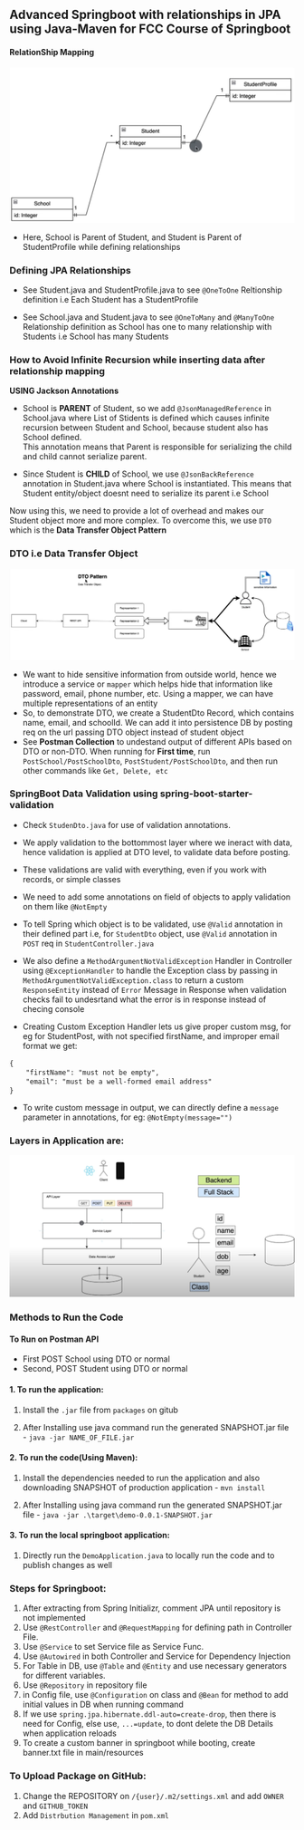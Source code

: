 ## Advanced Springboot with relationships in JPA using Java-Maven for FCC Course of Springboot

#### RelationShip Mapping

![mapping](RelationShip_Heirarchy_Mapping.png)

- Here, School is Parent of Student, and Student is Parent of StudentProfile while defining relationships

### Defining JPA Relationships

- See Student.java and StudentProfile.java to see `@OneToOne` Reltionship definition i.e Each Student has a StudentProfile

- See School.java and Student.java to see `@OneToMany` and `@ManyToOne` Relationship definition as School has one to many relationship with Students i.e School has many Students

### How to Avoid Infinite Recursion while inserting data after relationship mapping

**USING Jackson Annotations**

- School is **PARENT** of Student, so we add `@JsonManagedReference` in School.java where List of Stidents is defined which causes infinite recursion between Student and School, because student also has School defined. <br>This annotation means that Parent is responsible for serializing the child and child cannot serialize parent.

- Since Student is **CHILD** of School, we use `@JsonBackReference` annotation in Student.java where School is instantiated. This means that Student entity/object doesnt need to serialize its parent i.e School

Now using this, we need to provide a lot of overhead and makes our Student object more and more complex. To overcome this, we use `DTO` which is the **Data Transfer Object Pattern**

### DTO i.e Data Transfer Object

![dto pattern](DTO_Pattern.png)

- We want to hide sensitive information from outside world, hence we introduce a service or `mapper` which helps hide that information like password, email, phone number, etc. Using a mapper, we can have multiple representations of an entity
- So, to demonstrate DTO, we create a StudentDto Record, which contains name, email, and schoolId. We can add it into persistence DB by posting req on the url passing DTO object instead of student object
- See **Postman Collection** to undestand output of different APIs based on DTO or non-DTO. When running for **First time**, run `PostSchool/PostSchoolDto`, `PostStudent/PostSchoolDto`, and then run other commands like `Get, Delete, etc`

### SpringBoot Data Validation using spring-boot-starter-validation

- Check `StudenDto.java` for use of validation annotations.<br>

- We apply validation to the bottommost layer where we ineract with data, hence validation is applied at DTO level, to validate data before posting.
- These validations are valid with everything, even if you work with records, or simple classes
- We need to add some annotations on field of objects to apply validation on them like `@NotEmpty`
- To tell Spring which object is to be validated, use `@Valid` annotation in their defined part i.e, for `StudentDto` object, use `@Valid` annotation in `POST` req in `StudentController.java`
- We also define a `MethodArgumentNotValidException` Handler in Controller using `@ExceptionHandler` to handle the Exception class by passing in `MethodArgumentNotValidException.class` to return a custom `ResponseEntity` instead of `Error` Message in Response when validation checks fail to undesrtand what the error is in response instead of checing console
- Creating Custom Exception Handler lets us give proper custom msg, for eg for StudentPost, with not specified firstName, and improper email format we get:

```
{
    "firstName": "must not be empty",
    "email": "must be a well-formed email address"
}
```

- To write custom message in output, we can directly define a `message` parameter in annotations, for eg: `@NotEmpty(message="")`

### Layers in Application are:

![layers](Layers.png)

### Methods to Run the Code

#### To Run on Postman API

- First POST School using DTO or normal
- Second, POST Student using DTO or normal

#### 1. To run the application:

1. Install the `.jar` file from `packages` on gitub

2. After Installing use java command run the generated SNAPSHOT.jar file - `java -jar NAME_OF_FILE.jar`

#### 2. To run the code(Using Maven):

1. Install the dependencies needed to run the application and also downloading SNAPSHOT of production application - `mvn install`

2. After Installing using java command run the generated SNAPSHOT.jar file - `java -jar .\target\demo-0.0.1-SNAPSHOT.jar`

#### 3. To run the local springboot application:

1. Directly run the `DemoApplication.java` to locally run the code and to publish changes as well

### Steps for Springboot:

1. After extracting from Spring Initializr, comment JPA until repository is not implemented
2. Use `@RestController` and `@RequestMapping` for defining path in Controller File.
3. Use `@Service` to set Service file as Service Func.
4. Use `@Autowired` in both Controller and Service for Dependency Injection
5. For Table in DB, use `@Table` and `@Entity` and use necessary generators for different variables.
6. Use `@Repository` in repository file
7. in Config file, use `@Configuration` on class and `@Bean` for method to add initial values in DB when running command
8. If we use `spring.jpa.hibernate.ddl-auto=create-drop`, then there is need for Config, else use, `...=update`, to dont delete the DB Details when application reloads
9. To create a custom banner in springboot while booting, create banner.txt file in main/resources

### To Upload Package on GitHub:

1. Change the REPOSITORY on `/{user}/.m2/settings.xml` and add `OWNER` and `GITHUB_TOKEN`
2. Add `Distrbution Management` in `pom.xml`
